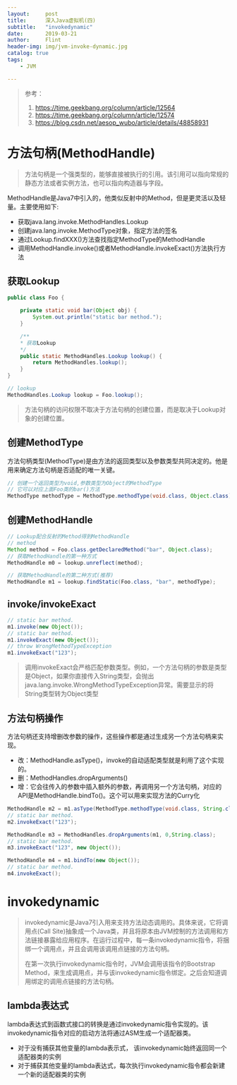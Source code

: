 ```yaml
---
layout:     post
title:      深入Java虚拟机(四)
subtitle:   "invokedynamic"
date:       2019-03-21
author:     Flint
header-img: img/jvm-invoke-dynamic.jpg
catalog: true
tags:
    - JVM

---
```


> 参考：
>
> 1. https://time.geekbang.org/column/article/12564
> 2. https://time.geekbang.org/column/article/12574
> 3. https://blog.csdn.net/aesop_wubo/article/details/48858931



# 方法句柄(MethodHandle)

> 方法句柄是一个强类型的，能够直接被执行的引用。该引用可以指向常规的静态方法或者实例方法，也可以指向构造器与字段。

MethodHandle是Java7中引入的，他类似反射中的Method，但是更灵活以及轻量。主要使用如下:

- 获取java.lang.invoke.MethodHandles.Lookup
- 创建java.lang.invoke.MethodType对象，指定方法的签名
- 通过Lookup.findXXX()方法查找指定MethodType的MethodHandle
- 调用MethodHandle.invoke()或者MethodHandle.invokeExact()方法执行方法

## 获取Lookup

```java
public class Foo {

    private static void bar(Object obj) {
        System.out.println("static bar method.");
    }

    /**
    * 获取Lookup
    */
    public static MethodHandles.Lookup lookup() {
        return MethodHandles.lookup();
    }
}
```

```java
// lookup
MethodHandles.Lookup lookup = Foo.lookup();
```

> 方法句柄的访问权限不取决于方法句柄的创建位置，而是取决于Lookup对象的创建位置。
>

## 创建MethodType

方法句柄类型(MethodType)是由方法的返回类型以及参数类型共同决定的。他是用来确定方法句柄是否适配的唯一关键。

```java
// 创建一个返回类型为void,参数类型为Object的MethodType
// 它可以对应上面Foo类的bar()方法
MethodType methodType = MethodType.methodType(void.class, Object.class);
```

## 创建MethodHandle

```java
// Lookup配合反射的Method得到MethodHandle
// method
Method method = Foo.class.getDeclaredMethod("bar", Object.class);
// 获取MethodHandle的第一种方式
MethodHandle m0 = lookup.unreflect(method);

// 获取MethodHandle的第二种方式(推荐)
MethodHandle m1 = lookup.findStatic(Foo.class, "bar", methodType);
```

## invoke/invokeExact

```java
// static bar method.
m1.invoke(new Object());
// static bar method.
m1.invokeExact(new Object());
// throw WrongMethodTypeException
m1.invokeExact("123");
```

> 调用invokeExact会严格匹配参数类型。例如，一个方法句柄的参数是类型是Object，如果你直接传入String类型，会抛出java.lang.invoke.WrongMethodTypeException异常。需要显示的将String类型转为Object类型



## 方法句柄操作

方法句柄还支持增删改参数的操作，这些操作都是通过生成另一个方法句柄来实现。

- 改：MethodHandle.asType()，invoke的自动适配类型就是利用了这个实现的。
- 删：MethodHandles.dropArguments()
- 增：它会往传入的参数中插入额外的参数，再调用另一个方法句柄，对应的API是MethodHandle.bindTo()。这个可以用来实现方法的Curry化

```java
MethodHandle m2 = m1.asType(MethodType.methodType(void.class, String.class));
// static bar method.
m2.invokeExact("123");
```

```java
MethodHandle m3 = MethodHandles.dropArguments(m1, 0,String.class);
// static bar method.
m3.invokeExact("123", new Object());
```

```java
MethodHandle m4 = m1.bindTo(new Object());
// static bar method.
m4.invokeExact();
```

# invokedynamic

> invokedynamic是Java7引入用来支持方法动态调用的。具体来说，它将调用点(Call Site)抽象成一个Java类，并且将原本由JVM控制的方法调用和方法链接暴露给应用程序。在运行过程中，每一条invokedynamic指令，将捆绑一个调用点，并且会调用该调用点链接的方法句柄。
>
> 在第一次执行invokedynamic指令时，JVM会调用该指令的Bootstrap Method，来生成调用点，并与该invokedynamic指令绑定。之后会知道调用绑定的调用点链接的方法句柄。

## lambda表达式

lambda表达式到函数式接口的转换是通过invokedynamic指令实现的。该invokedynamic指令对应的启动方法将通过ASM生成一个适配器类。

- 对于没有捕获其他变量的lambda表示式， 该invokedynamic始终返回同一个适配器类的实例
- 对于捕获其他变量的lambda表达式，每次执行invokedynamic指令都会新建一个新的适配器类的实例



